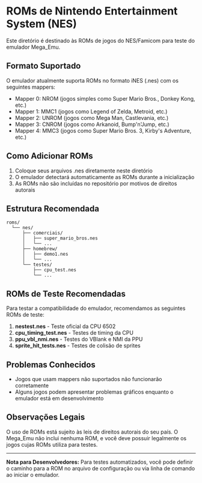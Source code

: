 # ROMs de Nintendo Entertainment System (NES)

Este diretório é destinado às ROMs de jogos do NES/Famicom para teste do emulador Mega_Emu.

## Formato Suportado

O emulador atualmente suporta ROMs no formato iNES (.nes) com os seguintes mappers:

- Mapper 0: NROM (jogos simples como Super Mario Bros., Donkey Kong, etc.)
- Mapper 1: MMC1 (jogos como Legend of Zelda, Metroid, etc.)
- Mapper 2: UNROM (jogos como Mega Man, Castlevania, etc.)
- Mapper 3: CNROM (jogos como Arkanoid, Bump'n'Jump, etc.)
- Mapper 4: MMC3 (jogos como Super Mario Bros. 3, Kirby's Adventure, etc.)

## Como Adicionar ROMs

1. Coloque seus arquivos .nes diretamente neste diretório
2. O emulador detectará automaticamente as ROMs durante a inicialização
3. As ROMs não são incluídas no repositório por motivos de direitos autorais

## Estrutura Recomendada

```
roms/
  └── nes/
      ├── comerciais/
      │   ├── super_mario_bros.nes
      │   └── ...
      ├── homebrew/
      │   ├── demo1.nes
      │   └── ...
      └── testes/
          ├── cpu_test.nes
          └── ...
```

## ROMs de Teste Recomendadas

Para testar a compatibilidade do emulador, recomendamos as seguintes ROMs de teste:

1. **nestest.nes** - Teste oficial da CPU 6502
2. **cpu_timing_test.nes** - Testes de timing da CPU
3. **ppu_vbl_nmi.nes** - Testes do VBlank e NMI da PPU
4. **sprite_hit_tests.nes** - Testes de colisão de sprites

## Problemas Conhecidos

- Jogos que usam mappers não suportados não funcionarão corretamente
- Alguns jogos podem apresentar problemas gráficos enquanto o emulador está em desenvolvimento

## Observações Legais

O uso de ROMs está sujeito às leis de direitos autorais do seu país. O Mega_Emu não inclui nenhuma ROM, e você deve possuir legalmente os jogos cujas ROMs utiliza para testes.

---

**Nota para Desenvolvedores:** Para testes automatizados, você pode definir o caminho para a ROM no arquivo de configuração ou via linha de comando ao iniciar o emulador.
